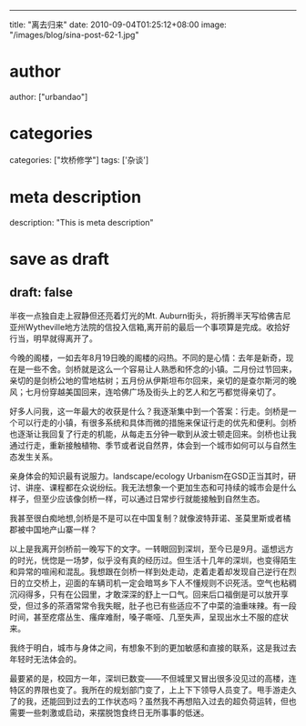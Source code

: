
---
title: "离去归来"
date: 2010-09-04T01:25:12+08:00
image: "/images/blog/sina-post-62-1.jpg"
# author
author: ["urbandao"]
# categories
categories: ["坎桥修学"]
tags: ['杂谈']
# meta description
description: "This is meta description"
# save as draft
draft: false
---

半夜一点独自走上寂静但还亮着灯光的Mt.
Auburn街头，将折腾半天写给佛吉尼亚州Wytheville地方法院的信投入信箱,离开前的最后一个事项算是完成。收拾好行当，明早就得离开了。

今晚的阁楼，一如去年8月19日晚的阁楼的闷热。不同的是心情：去年是新奇，现在是一些不舍。剑桥就是这么一个容易让人熟悉和怀念的小镇。二月份过节回来，亲切的是剑桥公地的雪地枯树；五月份从伊斯坦布尔回来，亲切的是查尔斯河的晚风；七月份穿越美国回来，连哈佛广场及街头上的艺人和乞丐都觉得亲切了。

好多人问我，这一年最大的收获是什么？我逐渐集中到一个答案：行走。剑桥是一个可以行走的小镇，有很多系统和具体而微的措施来保证行走的优先和便利。剑桥也逐渐让我回复了行走的机能，从每走五分钟一歇到从波士顿走回来。剑桥也让我通过行走，重新接触植物、季节或者说自然界，体会到一个城市如何可以与自然生态发生关系。

亲身体会的知识最有说服力。landscape/ecology
Urbanism在GSD正当其时，研讨、讲座、课程都在众说纷纭。我无法想象一个更加生态和可持续的城市会是什么样子，但至少应该像剑桥一样，可以通过日常步行就能接触到自然生态。

我甚至很白痴地想,剑桥是不是可以在中国复制？就像波特菲诺、圣莫里斯或者橘郡被中国地产山寨一样？

以上是我离开剑桥前一晚写下的文字。一转眼回到深圳，至今已是9月。遥想远方的时光，恍惚是一场梦，似乎没有真的经历过。但生活十几年的深圳，也变得陌生和异常的喧闹和混乱。我想跟在剑桥一样到处走动，走着走着却发现自己逆行在烈日的立交桥上，迎面的车辆司机一定会暗骂乡下人不懂规则不识死活。空气也粘稠沉闷得多，只有在公园里，才敢深深的舒上一口气。回来后口福倒是可以放开享受，但过多的茶酒常常令我失眠，肚子也已有些适应不了中菜的油重味辣。有一段时间，甚至疙瘩丛生、瘙痒难耐，嗓子嘶哑、几至失声，呈现出水土不服的症状来。

我终于明白，城市与身体之间，有想象不到的更加敏感和直接的联系，这是我过去年轻时无法体会的。

最要紧的是，校园方一年，深圳已数变——不但城里又冒出很多没见过的高楼，连特区的界限也变了。我所在的规划部门变了，上上下下领导人员变了。甩手游走久了的我，还能回到过去的工作状态吗？虽然我不再想陷入过去的超负荷运转，但也需要一些刺激或启动，来摆脱饱食终日无所事事的低迷。
